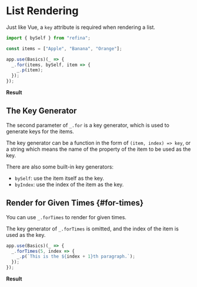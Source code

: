 <script setup>
import ListRenderingVue from "../../snippets/list-rendering.r.vue";
import ForTimesVue from "../../snippets/for-times.r.vue";
</script>

# List Rendering

Just like Vue, a `key` attribute is required when rendering a list.

```ts
import { bySelf } from "refina";

const items = ["Apple", "Banana", "Orange"];

app.use(Basics)(_ => {
  _.for(items, bySelf, item => {
    _.p(item);
  });
});
```

**Result**

<ListRenderingVue />

## The Key Generator

The second parameter of `_.for` is a key generator, which is used to generate keys for the items.

The key generator can be a function in the form of `(item, index) => key`, or a string which means the name of the property of the item to be used as the key.

There are also some built-in key generators:

- `bySelf`: use the item itself as the key.
- `byIndex`: use the index of the item as the key.

## Render for Given Times {#for-times}

You can use `_.forTimes` to render for given times.

The key generator of `_.forTimes` is omitted, and the index of the item is used as the key.

```ts
app.use(Basics)(_ => {
  _.forTimes(5, index => {
    _.p(`This is the ${index + 1}th paragraph.`);
  });
});
```

**Result**

<ForTimesVue />
